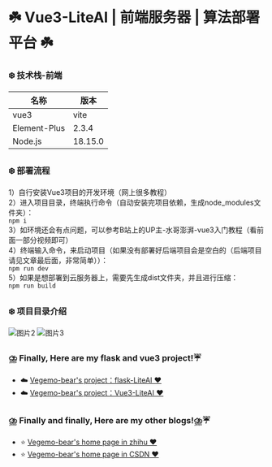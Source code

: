 # ☘️ Vue3-LiteAI | 前端服务器 | 算法部署平台 ☘️
### ❄️ 技术栈-前端
|  名称   | 版本  |
|  ----  | ----  |
| vue3  | vite |
| Element-Plus  | 2.3.4 |
| Node.js  | 18.15.0 |
##

### ❄️ 部署流程
1）自行安装Vue3项目的开发环境（网上很多教程）<br>
2）进入项目目录，终端执行命令（自动安装完项目依赖，生成node_modules文件夹）：<br>
  ``` npm i ```<br>
3）如环境还会有点问题，可以参考B站上的UP主-水哥澎湃-vue3入门教程（看前面一部分视频即可）<br>
4）终端输入命令，来启动项目（如果没有部署好后端项目会是空白的（后端项目请见文章最后面，非常简单））：<br>
   ``` npm run dev ``` <br>
5）如果是想部署到云服务器上，需要先生成dist文件夹，并且进行压缩：<br>
   ``` npm run build ```<br>

##
### ❄️ 项目目录介绍
![图片2](https://github.com/Vegemo-bear/flask-Vue3-LiteAI/assets/127828066/c7e09648-8c90-4c08-ac48-a3ef9a1d1d68)
![图片3](https://github.com/Vegemo-bear/flask-Vue3-LiteAI/assets/127828066/7cbb36cf-0cbd-4ce7-bdc4-eaf59be4c420)

##
### ⛈️ Finally, Here are my flask and vue3 project!☔
- ☁️ [Vegemo-bear's project：flask-LiteAI ‍❤️‍](https://github.com/Vegemo-bear/flask-LiteAI)
- ☁️ [Vegemo-bear's project：Vue3-LiteAI ‍❤️‍](https://github.com/Vegemo-bear/Vue3-LiteAI)

##
### ⛈️ Finally and finally, Here are my other blogs!⛈️☔
- ⭐  [Vegemo-bear's home page in zhihu ‍❤️‍](https://www.zhihu.com/people/ming-yue-yi-jiu-63/posts)
- ⭐  [Vegemo-bear's home page in CSDN ‍❤️‍](https://blog.csdn.net/Moon_Remain_?type=blog)
